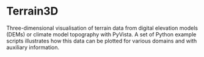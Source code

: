 # Terrain3D
Three-dimensional visualisation of terrain data from digital elevation models (DEMs) or climate model topography with PyVista. A set of Python example scripts illustrates how this data can be plotted for various domains and with auxiliary information.
